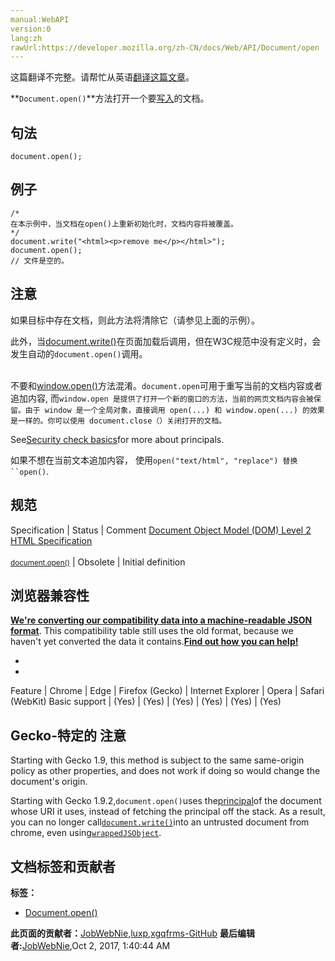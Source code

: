 ```yaml
---
manual:WebAPI
version:0
lang:zh
rawUrl:https://developer.mozilla.org/zh-CN/docs/Web/API/Document/open
---
```




这篇翻译不完整。请帮忙从英语[翻译这篇文章](%26204 "")。






**`Document.open()`**方法打开一个要[写入](%26205 "en/DOM/document.write")的文档。


## 句法<a name="Syntax"></a>

```
document.open();

```

## 例子<a name="Example"></a>

```
/*
在本示例中，当文档在open()上重新初始化时，文档内容将被覆盖。
*/
document.write("<html><p>remove me</p></html>"); 
document.open(); 
// 文件是空的。
```

## 注意<a name="Notes"></a>


如果目标中存在文档，则此方法将清除它（请参见上面的示例）。



此外，当[document.write()](%26205 "en/DOM/document.write")在页面加载后调用，但在W3C规范中没有定义时，会发生自动的`document.open()`调用。<br></br>



不要和[window.open()](%26206 "en/DOM/window.open")方法混淆。`document.open`可用于重写当前的文档内容或者追加内容, 而`window.open 是提供了打开一个新的窗口的方法，当前的网页文档内容会被保留。由于 window 是一个全局对象，直接调用 open(...) 和 window.open(...) 的效果是一样的。你可以使用 document.close（）关闭打开的文档。`



See[Security check basics](%26207 "en/Security check basics")for more about principals.



如果不想在当前文本追加内容， 使用`open("text/html", "replace") 替换``open()`.


## 规范<a name="规范"></a>

Specification | Status | Comment 
[Document Object Model (DOM) Level 2 HTML Specification<br></br><small>document.open()</small>](%26208 "") | Obsolete | Initial definition 


## 浏览器兼容性<a name="浏览器兼容性"></a>


**[We&#39;re converting our compatibility data into a machine-readable JSON format](%3344 "")**. This compatibility table still uses the old format, because we haven&#39;t yet converted the data it contains.**[Find out how you can help!](%3392 "")**


* 
* 

Feature | Chrome | Edge | Firefox (Gecko) | Internet Explorer | Opera | Safari (WebKit) 
Basic support | (Yes) | (Yes) | (Yes) | (Yes) | (Yes) | (Yes) 




## Gecko-特定的 注意<a name="Gecko-特定的_注意"></a>


Starting with Gecko 1.9, this method is subject to the same same-origin policy as other properties, and does not work if doing so would change the document&#39;s origin.



Starting with Gecko 1.9.2,`document.open()`uses the[principal](%26209 "Security check basics")of the document whose URI it uses, instead of fetching the principal off the stack. As a result, you can no longer call[`document.write()`](%9005 "将一个文本字符串写入由 document.open() 打开的一个文档流。")into an untrusted document from chrome, even using[`wrappedJSObject`](%26210 "En/WrappedJSObject").




## 文档标签和贡献者
**标签：**
* [Document.open()](%26211 "")

**此页面的贡献者：**[JobWebNie](%26212 ""),[luxp](%26213 ""),[xgqfrms-GitHub](%57 "")
**最后编辑者:**[JobWebNie](%26212 ""),<time>Oct 2, 2017, 1:40:44 AM</time>


